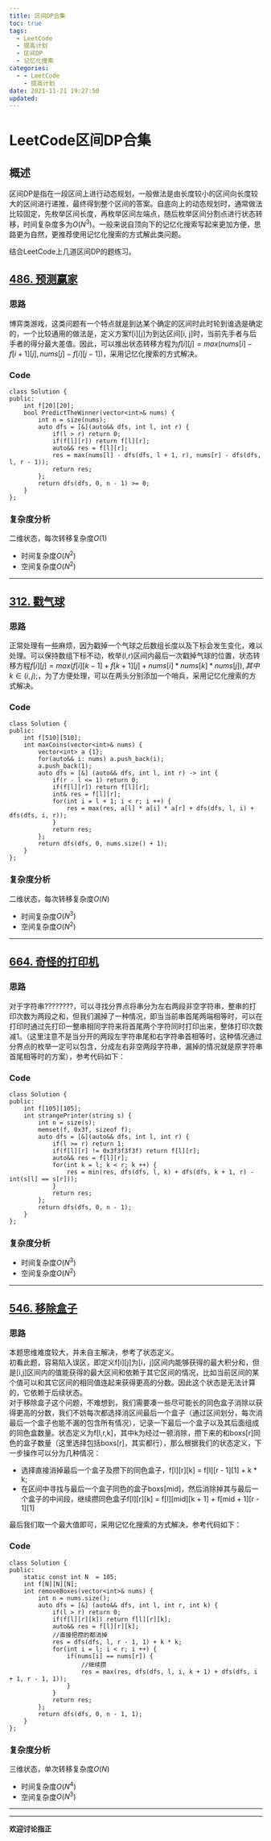 ```yaml
---
title: 区间DP合集
toc: true
tags:
  - LeetCode
  - 提高计划
  - 区间DP
  - 记忆化搜索
categories:
  - - LeetCode
    - 提高计划
date: 2021-11-21 19:27:50
updated:
---
```

<!--more-->
# LeetCode区间DP合集

## 概述
区间DP是指在一段区间上进行动态规划，一般做法是由长度较小的区间向长度较大的区间进行递推，最终得到整个区间的答案。自底向上的动态规划时，通常做法比较固定，先枚举区间长度，再枚举区间左端点，随后枚举区间分割点进行状态转移，时间复杂度多为$O(N^3)$。一般来说自顶向下的记忆化搜索写起来更加方便，思路更为自然，更推荐使用记忆化搜索的方式解此类问题。   

结合LeetCode上几道区间DP的题练习。

## [486. 预测赢家](https://leetcode-cn.com/problems/predict-the-winner/)  

### 思路
博弈类游戏，这类问题有一个特点就是到达某个确定的区间时此时轮到谁选是确定的，一个比较通用的做法是，定义方案f[i][j]为到达区间[i, j]时，当前先手者与后手者的得分最大差值。因此，可以推出状态转移方程为$f[i][j] = max(nums[i] - f[i + 1][j], nums[j] - f[i][j - 1])$，采用记忆化搜索的方式解决。  
### Code
```
class Solution {
public:
    int f[20][20];
    bool PredictTheWinner(vector<int>& nums) {
        int n = size(nums);
        auto dfs = [&](auto&& dfs, int l, int r) {
            if(l > r) return 0;
            if(f[l][r]) return f[l][r];
            auto&& res = f[l][r];
            res = max(nums[l] - dfs(dfs, l + 1, r), nums[r] - dfs(dfs, l, r - 1));
            return res;
        };
        return dfs(dfs, 0, n - 1) >= 0;
    }
};
```
### 复杂度分析
二维状态，每次转移复杂度$O(1)$
- 时间复杂度$O(N^2)$
- 空间复杂度$O(N^2)$
----

## [312. 戳气球](https://leetcode-cn.com/problems/burst-balloons/)  

### 思路
正常处理有一些麻烦，因为戳掉一个气球之后数组长度以及下标会发生变化，难以处理。可以保持数组下标不动，枚举(l,r)区间内最后一次戳掉气球的位置，状态转移方程$f[i][j] = max(f[i][k - 1] + f[k + 1][j] + nums[i] * nums[k] * nums[j]), 其中k \in (i, j);$，为了方便处理，可以在两头分别添加一个哨兵，采用记忆化搜索的方式解决。  
### Code
```
class Solution {
public:
    int f[510][510];
    int maxCoins(vector<int>& nums) {
        vector<int> a {1};
        for(auto&& i: nums) a.push_back(i);
        a.push_back(1);
        auto dfs = [&] (auto&& dfs, int l, int r) -> int {
            if(r - l <= 1) return 0;
            if(f[l][r]) return f[l][r];
            int& res = f[l][r];
            for(int i = l + 1; i < r; i ++) {
                res = max(res, a[l] * a[i] * a[r] + dfs(dfs, l, i) + dfs(dfs, i, r));
            }
            return res;
        };
        return dfs(dfs, 0, nums.size() + 1);
    }
};
```
### 复杂度分析
二维状态，每次转移复杂度$O(N)$
- 时间复杂度$O(N^3)$
- 空间复杂度$O(N^2)$
----

## [664. 奇怪的打印机](https://leetcode-cn.com/problems/strange-printer/)  

### 思路
对于字符串????????，可以寻找分界点将串分为左右两段非空字符串，整串的打印次数为两段之和，但我们漏掉了一种情况，即当当前串首尾两端相等时，可以在打印时通过先打印一整串相同字符来将首尾两个字符同时打印出来，整体打印次数减1。（这里注意不是当分开的两段左字符串尾和右字符串首相等时，这种情况通过分界点的枚举一定可以包含，分成左右非空两段字符串，漏掉的情况就是原字符串首尾相等时的方案），参考代码如下：
### Code
```
class Solution {
public:
    int f[105][105];
    int strangePrinter(string s) {
        int n = size(s);
        memset(f, 0x3f, sizeof f);
        auto dfs = [&](auto&& dfs, int l, int r) {
            if(l >= r) return 1;
            if(f[l][r] != 0x3f3f3f3f) return f[l][r];
            auto&& res = f[l][r];
            for(int k = l; k < r; k ++) {
                res = min(res, dfs(dfs, l, k) + dfs(dfs, k + 1, r) - int(s[l] == s[r]));
            }
            return res;
        };
        return dfs(dfs, 0, n - 1);
    }
};
```
### 复杂度分析

- 时间复杂度$O(N^3)$
- 空间复杂度$O(N^2)$
----

## [546. 移除盒子](https://leetcode-cn.com/problems/remove-boxes/)  

### 思路
本题思维难度较大，并未自主解决，参考了状态定义。  
初看此题，容易陷入误区，即定义f[i][j]为[i，j]区间内能够获得的最大积分和，但是[i,j]区间内的值能获得的最大区间和依赖于其它区间的情况，比如当前区间的某个值可以和其它区间的相同值连起来获得更高的分数。因此这个状态是无法计算的，它依赖于后续状态。   
对于移除盒子这个问题，不难想到，我们需要凑一些尽可能长的同色盒子消除以获得更高的分数，我们不妨每次都选择消区间最后一个盒子（通过区间划分，每次消最后一个盒子也能不漏的包含所有情况），记录一下最后一个盒子以及其后面组成的同色盒数量。状态定义为f[l,r,k]，其中k为经过一顿消除，攒下来的和boxs[r]同色的盒子数量（这里选择包括boxs[r]，其实都行），那么根据我们的状态定义，下一步操作可以分为几种情况：
- 选择直接消掉最后一个盒子及攒下的同色盒子，f[l][r][k] = f[l][r - 1][1] + k * k;
- 在区间中寻找与最后一个盒子同色的盒子boxs[mid]，然后消除掉其与最后一个盒子的中间段，继续攒同色盒子f[l][r][k] = f[l][mid][k + 1] + f[mid + 1][r - 1][1]

最后我们取一个最大值即可，采用记忆化搜索的方式解决，参考代码如下：
### Code
```
class Solution {
public:
    static const int N  = 105;
    int f[N][N][N];
    int removeBoxes(vector<int>& nums) {
        int n = nums.size();
        auto dfs = [&] (auto&& dfs, int l, int r, int k) {
            if(l > r) return 0;
            if(f[l][r][k]) return f[l][r][k];
            auto&& res = f[l][r][k];
            //直接把攒的都消掉
            res = dfs(dfs, l, r - 1, 1) + k * k;
            for(int i = l; i < r; i ++) {
                if(nums[i] == nums[r]) {
                    //继续攒
                    res = max(res, dfs(dfs, l, i, k + 1) + dfs(dfs, i + 1, r - 1, 1));
                }
            }
            return res;
        };
        return dfs(dfs, 0, n - 1, 1);
    }
};
```
### 复杂度分析
三维状态，单次转移复杂度$O(N)$  
- 时间复杂度$O(N^4)$
- 空间复杂度$O(N^3)$
----


----
**欢迎讨论指正**